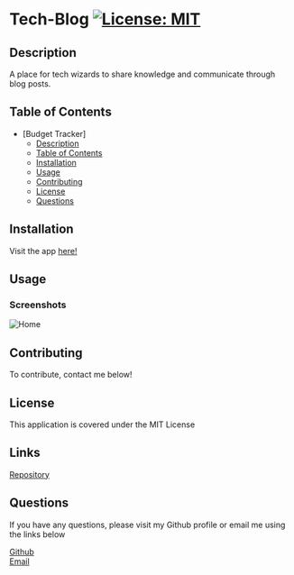 # Tech-Blog [![License: MIT](https://img.shields.io/badge/License-MIT-yellow.svg)](https://opensource.org/licenses/MIT)

## Description
A place for tech wizards to share knowledge and communicate through blog posts.

## Table of Contents
- [Budget Tracker]
  - [Description](#description)
  - [Table of Contents](#table-of-contents)
  - [Installation](#installation)
  - [Usage](#usage)
  - [Contributing](#contributing)
  - [License](#license)
  - [Questions](#questions)

## Installation
Visit the app [here!](https://deannaboiani.github.io/tech-blog/)

## Usage
### Screenshots 
![Home](.)


## Contributing
To contribute, contact me below!

## License
This application is covered under the MIT License

## Links
[Repository](https://github.com/deannaboiani/tech-blog)  


## Questions
If you have any questions, please visit my Github profile or email me using the links below

[Github](https://github.com/deannaboiani)  
[Email](mailto:deannaboiani@gmail.com)
